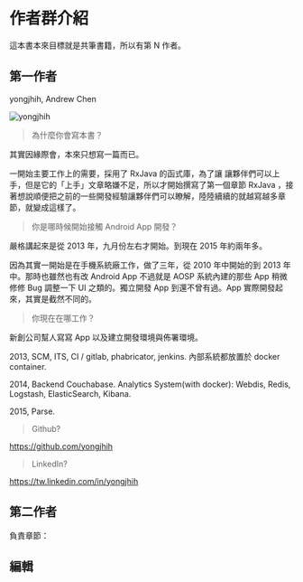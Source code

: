 # 作者群介紹

這本書本來目標就是共筆書籍，所以有第 N 作者。

## 第一作者

yongjhih, Andrew Chen

![yongjhih](https://avatars3.githubusercontent.com/u/213736?v=3&s=160)

> 為什麼你會寫本書？

其實因緣際會，本來只想寫一篇而已。

一開始主要工作上的需要，採用了 RxJava 的函式庫，為了讓 讓夥伴們可以上手，但是它的「上手」文章略嫌不足，所以才開始撰寫了第一個章節 RxJava ，接著想說順便把之前的一些開發經驗讓夥伴們可以瞭解，陸陸續續的就越寫越多章節，就變成這樣了。

> 你是哪時候開始接觸 Android App 開發？

嚴格講起來是從 2013 年，九月份左右才開始。到現在 2015 年約兩年多。

因為其實一開始是在手機系統廠工作，做了三年，從 2010 年中開始的到 2013 年中。那時也雖然也有改 Android App 不過就是 AOSP 系統內建的那些 App 稍微修修 Bug 調整一下 UI 之類的。獨立開發 App 到還不曾有過。App 實際開發起來，其實是截然不同的。

> 你現在在哪工作？

新創公司幫人寫寫 App 以及建立開發環境與佈署環境。

2013, SCM, ITS, CI / gitlab, phabricator, jenkins. 內部系統都放置於 docker container.

2014, Backend Couchabase. Analytics System(with docker): Webdis, Redis, Logstash, ElasticSearch, Kibana.

2015, Parse.

> Github?

https://github.com/yongjhih

> LinkedIn?

https://tw.linkedin.com/in/yongjhih

## 第二作者

負責章節：



## 編輯
